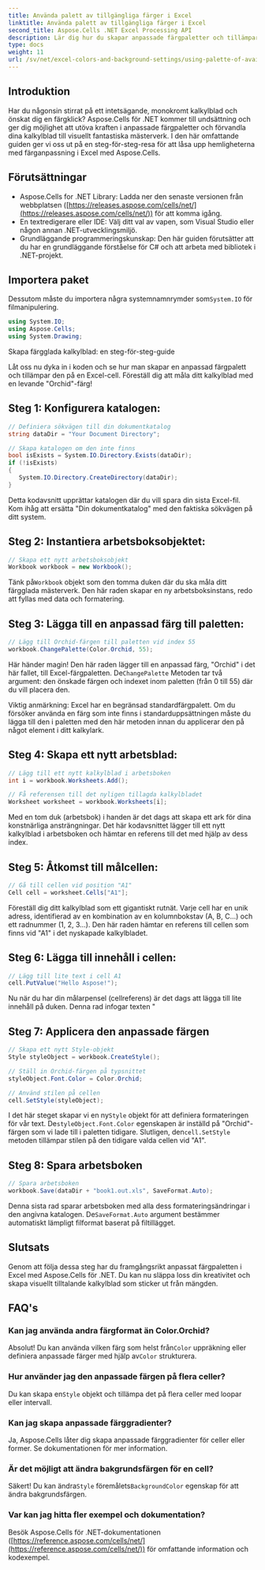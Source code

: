 ```yaml
---
title: Använda palett av tillgängliga färger i Excel
linktitle: Använda palett av tillgängliga färger i Excel
second_title: Aspose.Cells .NET Excel Processing API
description: Lär dig hur du skapar anpassade färgpaletter och tillämpar dem på dina Excel-kalkylblad med Aspose.Cells för .NET. Förbättra det visuella tilltalande av dina data med livfulla färger och formateringsalternativ.
type: docs
weight: 11
url: /sv/net/excel-colors-and-background-settings/using-palette-of-available-colors/
---
```

## Introduktion
Har du någonsin stirrat på ett intetsägande, monokromt kalkylblad och önskat dig en färgklick? Aspose.Cells för .NET kommer till undsättning och ger dig möjlighet att utöva kraften i anpassade färgpaletter och förvandla dina kalkylblad till visuellt fantastiska mästerverk. I den här omfattande guiden ger vi oss ut på en steg-för-steg-resa för att låsa upp hemligheterna med färganpassning i Excel med Aspose.Cells. 

## Förutsättningar

- Aspose.Cells for .NET Library: Ladda ner den senaste versionen från webbplatsen ([https://releases.aspose.com/cells/net/](https://releases.aspose.com/cells/net/)) för att komma igång. 
- En textredigerare eller IDE: Välj ditt val av vapen, som Visual Studio eller någon annan .NET-utvecklingsmiljö. 
- Grundläggande programmeringskunskap: Den här guiden förutsätter att du har en grundläggande förståelse för C# och att arbeta med bibliotek i .NET-projekt.

## Importera paket

 Dessutom måste du importera några systemnamnrymder som`System.IO` för filmanipulering. 

```csharp
using System.IO;
using Aspose.Cells;
using System.Drawing;
```

Skapa färgglada kalkylblad: en steg-för-steg-guide

Låt oss nu dyka in i koden och se hur man skapar en anpassad färgpalett och tillämpar den på en Excel-cell. Föreställ dig att måla ditt kalkylblad med en levande "Orchid"-färg!

## Steg 1: Konfigurera katalogen:

```csharp
// Definiera sökvägen till din dokumentkatalog
string dataDir = "Your Document Directory";

// Skapa katalogen om den inte finns
bool isExists = System.IO.Directory.Exists(dataDir);
if (!isExists)
{
   System.IO.Directory.CreateDirectory(dataDir);
}
```

Detta kodavsnitt upprättar katalogen där du vill spara din sista Excel-fil. Kom ihåg att ersätta "Din dokumentkatalog" med den faktiska sökvägen på ditt system.

## Steg 2: Instantiera arbetsboksobjektet:

```csharp
// Skapa ett nytt arbetsboksobjekt
Workbook workbook = new Workbook();
```

 Tänk på`Workbook` objekt som den tomma duken där du ska måla ditt färgglada mästerverk. Den här raden skapar en ny arbetsboksinstans, redo att fyllas med data och formatering.

## Steg 3: Lägga till en anpassad färg till paletten:

```csharp
// Lägg till Orchid-färgen till paletten vid index 55
workbook.ChangePalette(Color.Orchid, 55);
```

Här händer magin! Den här raden lägger till en anpassad färg, "Orchid" i det här fallet, till Excel-färgpaletten. De`ChangePalette` Metoden tar två argument: den önskade färgen och indexet inom paletten (från 0 till 55) där du vill placera den. 

Viktig anmärkning: Excel har en begränsad standardfärgpalett. Om du försöker använda en färg som inte finns i standarduppsättningen måste du lägga till den i paletten med den här metoden innan du applicerar den på något element i ditt kalkylark.

## Steg 4: Skapa ett nytt arbetsblad:

```csharp
// Lägg till ett nytt kalkylblad i arbetsboken
int i = workbook.Worksheets.Add();

// Få referensen till det nyligen tillagda kalkylbladet
Worksheet worksheet = workbook.Worksheets[i];
```

Med en tom duk (arbetsbok) i handen är det dags att skapa ett ark för dina konstnärliga ansträngningar. Det här kodavsnittet lägger till ett nytt kalkylblad i arbetsboken och hämtar en referens till det med hjälp av dess index.

## Steg 5: Åtkomst till målcellen:

```csharp
// Gå till cellen vid position "A1"
Cell cell = worksheet.Cells["A1"];
```

Föreställ dig ditt kalkylblad som ett gigantiskt rutnät. Varje cell har en unik adress, identifierad av en kombination av en kolumnbokstav (A, B, C...) och ett radnummer (1, 2, 3...). Den här raden hämtar en referens till cellen som finns vid "A1" i det nyskapade kalkylbladet.

## Steg 6: Lägga till innehåll i cellen:

```csharp
// Lägg till lite text i cell A1
cell.PutValue("Hello Aspose!");
```

Nu när du har din målarpensel (cellreferens) är det dags att lägga till lite innehåll på duken. Denna rad infogar texten "

## Steg 7: Applicera den anpassade färgen

```csharp
// Skapa ett nytt Style-objekt
Style styleObject = workbook.CreateStyle();

// Ställ in Orchid-färgen på typsnittet
styleObject.Font.Color = Color.Orchid;

// Använd stilen på cellen
cell.SetStyle(styleObject);
```

 I det här steget skapar vi en ny`Style` objekt för att definiera formateringen för vår text. De`styleObject.Font.Color` egenskapen är inställd på "Orchid"-färgen som vi lade till i paletten tidigare. Slutligen, den`cell.SetStyle` metoden tillämpar stilen på den tidigare valda cellen vid "A1".

## Steg 8: Spara arbetsboken

```csharp
// Spara arbetsboken
workbook.Save(dataDir + "book1.out.xls", SaveFormat.Auto);
```

Denna sista rad sparar arbetsboken med alla dess formateringsändringar i den angivna katalogen. De`SaveFormat.Auto` argument bestämmer automatiskt lämpligt filformat baserat på filtillägget.

## Slutsats

Genom att följa dessa steg har du framgångsrikt anpassat färgpaletten i Excel med Aspose.Cells för .NET. Du kan nu släppa loss din kreativitet och skapa visuellt tilltalande kalkylblad som sticker ut från mängden. 

## FAQ's

### Kan jag använda andra färgformat än Color.Orchid?
 Absolut! Du kan använda vilken färg som helst från`Color` uppräkning eller definiera anpassade färger med hjälp av`Color` strukturera.

### Hur använder jag den anpassade färgen på flera celler?
 Du kan skapa en`Style` objekt och tillämpa det på flera celler med loopar eller intervall.

### Kan jag skapa anpassade färggradienter?
Ja, Aspose.Cells låter dig skapa anpassade färggradienter för celler eller former. Se dokumentationen för mer information.

### Är det möjligt att ändra bakgrundsfärgen för en cell?
Säkert! Du kan ändra`Style` föremålets`BackgroundColor` egenskap för att ändra bakgrundsfärgen.

### Var kan jag hitta fler exempel och dokumentation?
Besök Aspose.Cells för .NET-dokumentationen ([https://reference.aspose.com/cells/net/](https://reference.aspose.com/cells/net/)) för omfattande information och kodexempel.